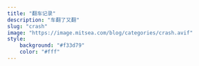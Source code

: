 ```yaml
---
title: "翻车记录"
description: "车翻了又翻"
slug: "crash"
image: "https://image.mitsea.com/blog/categories/crash.avif"
style:
    background: "#f33d79"
    color: "#fff"
---
```

